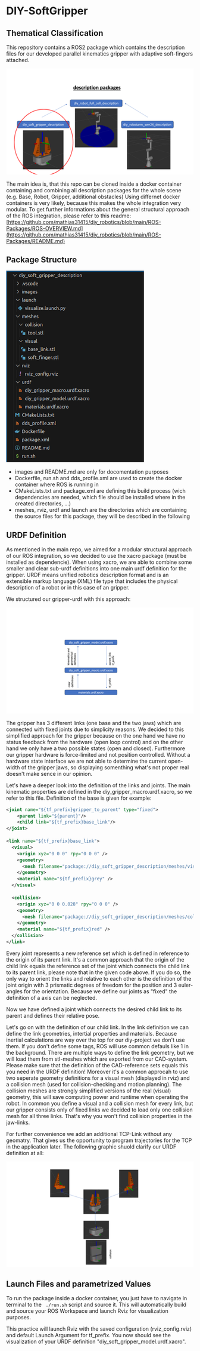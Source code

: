 # DIY-SoftGripper

## Thematical Classification
This repository contains a ROS2 package which contains the description files for our developed parallel kinematics gripper with adaptive soft-fingers attached.

![gripper_description_einordnung](images/gripper_description_einordnung.png)


The main idea is, that this repo can be cloned inside a docker container containing and combining all description packages for the whole scene (e.g. Base, Robot, Gripper, additional obstacles)
Using differnet docker containers is very likely, because this makes the whole integration very modular. To get further informations about the general structural approach of the ROS integration, please refer to this readme: [https://github.com/mathias31415/diy_robotics/blob/main/ROS-Packages/ROS-OVERVIEW.md](https://github.com/mathias31415/diy_robotics/blob/main/ROS-Packages/README.md)

## Package Structure

![gripper_structure](images/gripper_structure.png)

- images and README.md are only for docomentation purposes
- Dockerfile, run.sh and dds_profile.xml are used to create the docker container where ROS is running in
- CMakeLists.txt and package.xml are defining this build process (wich dependencies are needed, which file should be installed where in the created directories, ...)
- meshes, rviz, urdf and launch are the directories which are containing the source files for this package, they will be described in the following

## URDF Definition

As mentioned in the main repo, we aimed for a modular structural approach of our ROS integration, so we decided to use the xacro package (must be installed as dependencie). When using xacro, we are able to combine some smaller and clear sub-urdf definitions into one main urdf definition for the gripper.
URDF means unified robotics description format and is an extensible markup language (XML) file type that includes the physical description of a robot or in this case of an gripper.

We structured our gripper-urdf with this approach:

![urdf_files](images/urdf_files.png)

The gripper has 3 different links (one base and the two jaws) which are connected with fixed joints due to simplicity reasons. We decided to this simplified approach for the gripper because on the one hand we have no status feedback from the hardware (open loop control) and on the other hand we only have a two possible states (open and closed). Furthermore our gripper hardware is force-limited and not position controlled. Without a hardware state interface we are not able to determine the current open-width of the gripper jaws, so displaying somenthing what's not proper real doesn't make sence in our opinion.

Let's have a deeper look into the definition of the links and joints. The main kinematic properties are defined in the diy_gripper_macro.urdf.xacro, so we refer to this file.
Definition of the base is given for example:

```xml
<joint name="${tf_prefix}gripper_to_parent" type="fixed">
    <parent link="${parent}"/>
    <child link="${tf_prefix}base_link"/>
</joint>

<link name="${tf_prefix}base_link">
  <visual>
    <origin xyz="0 0 0" rpy="0 0 0" />
    <geometry>
      <mesh filename="package://diy_soft_gripper_description/meshes/visual/base_link.stl" scale="0.001 0.001 0.001"/>
    </geometry>
    <material name="${tf_prefix}grey" />
  </visual>

  <collision>
    <origin xyz="0 0 0.028" rpy="0 0 0" />
    <geometry>
      <mesh filename="package://diy_soft_gripper_description/meshes/collision/tool.stl" scale="0.001 0.001 0.001"/>
    </geometry>
    <material name="${tf_prefix}red" />
  </collision>
</link>
```
Every joint represents a new reference set which is defined in reference to the origin of its parent link. It's a common approach that the origin of the child link equals the reference set of the joint which connects the child link to its parent link, please note that in the given code above.
If you do so, the only way to orient the links and relative to each other is the definition of the joint origin with 3 prismatic degrees of freedom for the position and 3 euler-angles for the orientation. Because we define our joints as "fixed" the definition of a axis can be neglected.

Now we have defined a joint which connects the desired child link to its parent and defines their relative pose.

Let's go on with the definition of our child link. In the link definition we can define the link geometries, intertial properties and materials. Because inertial calculations are way over the top for our diy-project we don't use them. If you don't define some tags, ROS will use common defauls like 1 in the background.
There are multiple ways to define the link geometry, but we will load them from stl-meshes which are exported from our CAD-system. Please make sure that the definition of the CAD-reference sets equals this you need in the URDF definition!
Moreover it's a common approcah to use two seperate geometry definitions for a visual mesh (displayed in rviz) and a collision mesh (used for collision-checking and motion planning). The collision meshes are strongly simplified versions of the real (visual) geometry, this will save computing power and runtime when operating the robot.
In common you define a visual and a collision mesh for every link, but our gripper consists only of fixed links we decided to load only one collision mesh for all three links. That's why you won't find collision properties in the jaw-links.

For further convenience we add an additional TCP-Link without any geomatry. That gives us the opportunity to program trajectories for the TCP in the application later.
The following graphic shuold clarify our URDF definition at all:

![links_gripper](images/links_gripper.png)


## Launch Files and parametrized Values
To run the package inside a docker container, you just have to navigate in terminal to the ```` ./run.sh```` script and source it. This will automatically build and source your ROS Workspace and launch Rviz for visualization purposes.

This practice will launch Rviz with the saved configuration (rviz_config.rviz) and default Launch Argument for tf_prefix. You now should see the visualization of your URDF definition "diy_soft_gripper_model.urdf.xacro".
